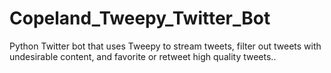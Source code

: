 # Copeland_Tweepy_Twitter_Bot
Python Twitter bot that uses Tweepy to stream tweets, filter out tweets with undesirable content, and favorite or retweet high quality tweets..
